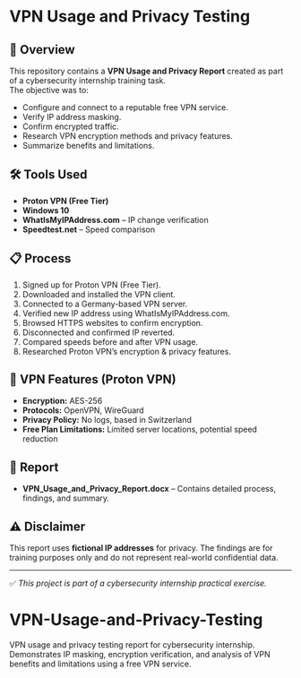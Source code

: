 # VPN Usage and Privacy Testing

## 📌 Overview
This repository contains a **VPN Usage and Privacy Report** created as part of a cybersecurity internship training task.  
The objective was to:
- Configure and connect to a reputable free VPN service.
- Verify IP address masking.
- Confirm encrypted traffic.
- Research VPN encryption methods and privacy features.
- Summarize benefits and limitations.

## 🛠 Tools Used
- **Proton VPN (Free Tier)**
- **Windows 10**
- **WhatIsMyIPAddress.com** – IP change verification
- **Speedtest.net** – Speed comparison

## 📋 Process
1. Signed up for Proton VPN (Free Tier).
2. Downloaded and installed the VPN client.
3. Connected to a Germany-based VPN server.
4. Verified new IP address using WhatIsMyIPAddress.com.
5. Browsed HTTPS websites to confirm encryption.
6. Disconnected and confirmed IP reverted.
7. Compared speeds before and after VPN usage.
8. Researched Proton VPN’s encryption & privacy features.

## 🔐 VPN Features (Proton VPN)
- **Encryption:** AES-256
- **Protocols:** OpenVPN, WireGuard
- **Privacy Policy:** No logs, based in Switzerland
- **Free Plan Limitations:** Limited server locations, potential speed reduction

## 📄 Report
- **VPN_Usage_and_Privacy_Report.docx** – Contains detailed process, findings, and summary.

## ⚠️ Disclaimer
This report uses **fictional IP addresses** for privacy. The findings are for training purposes only and do not represent real-world confidential data.

---
✅ *This project is part of a cybersecurity internship practical exercise.*
# VPN-Usage-and-Privacy-Testing
VPN usage and privacy testing report for cybersecurity internship. Demonstrates IP masking, encryption verification, and analysis of VPN benefits and limitations using a free VPN service.

